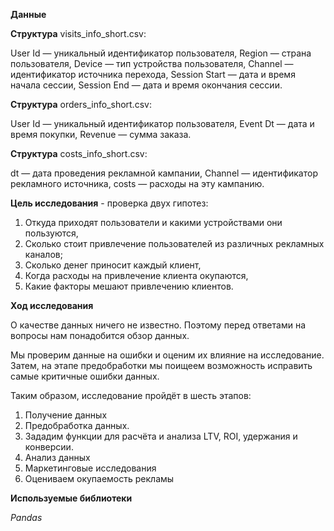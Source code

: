 **Данные**

**Структура** visits_info_short.csv:

User Id — уникальный идентификатор пользователя,
Region — страна пользователя,
Device — тип устройства пользователя,
Channel — идентификатор источника перехода,
Session Start — дата и время начала сессии,
Session End — дата и время окончания сессии.

**Структура** orders_info_short.csv:

User Id — уникальный идентификатор пользователя,
Event Dt — дата и время покупки,
Revenue — сумма заказа.

**Структура** costs_info_short.csv:

dt — дата проведения рекламной кампании,
Channel — идентификатор рекламного источника,
costs — расходы на эту кампанию.


**Цель исследования** - проверка двух гипотез:

1. Откуда приходят пользователи и какими устройствами они пользуются,
2. Сколько стоит привлечение пользователей из различных рекламных каналов;
3. Сколько денег приносит каждый клиент,
4. Когда расходы на привлечение клиента окупаются,
5. Какие факторы мешают привлечению клиентов.

**Ход исследования**

О качестве данных ничего не известно. Поэтому перед ответами на вопросы нам понадобится обзор данных. 

Мы проверим данные на ошибки и оценим их влияние на исследование. Затем, на этапе предобработки мы поищеем возможность исправить самые критичные ошибки данных.
 
Таким образом, исследование пройдёт в шесть этапов:
 1. Получение данных
 2. Предобработка данных.
 3. Зададим функции для расчёта и анализа LTV, ROI, удержания и конверсии.
 4. Анализ данных
 5. Маркетинговые исследования
 6. Оцениваем окупаемость рекламы
 
 **Используемые библиотеки**
 
 *Pandas*
